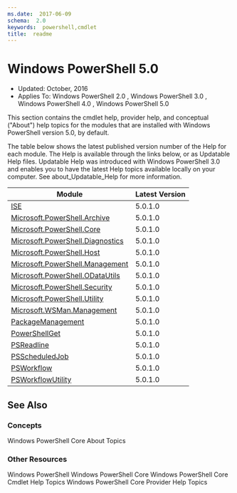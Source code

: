 ```yaml
---
ms.date:  2017-06-09
schema:  2.0
keywords:  powershell,cmdlet
title:  readme
---
```


# Windows PowerShell 5.0

- Updated: October, 2016
- Applies To: Windows PowerShell 2.0
, Windows PowerShell 3.0
, Windows PowerShell 4.0
, Windows PowerShell 5.0

This section contains the cmdlet help, provider help,
and conceptual ("About") help topics for the modules that are installed with Windows PowerShell version 5.0, by default.

The table below shows the latest published version number of the Help for each module.
The Help is available through the links below, or as Updatable Help files.
Updatable Help was introduced with Windows PowerShell 3.0 and enables you to have the latest Help topics available locally on your computer.
See about_Updatable_Help for more information.

Module | Latest Version
----------------------------- | --------------
[ISE](ISE/ISE.md) |5.0.1.0
[Microsoft.PowerShell.Archive](Microsoft.PowerShell.Archive/Microsoft.PowerShell.Archive.md) |5.0.1.0
[Microsoft.PowerShell.Core](Microsoft.PowerShell.Core/Microsoft.PowerShell.Core.md) |5.0.1.0
[Microsoft.PowerShell.Diagnostics](Microsoft.PowerShell.Diagnostics/Microsoft.PowerShell.Diagnostics.md) |5.0.1.0
[Microsoft.PowerShell.Host](Microsoft.PowerShell.Host/Microsoft.PowerShell.Host.md) |5.0.1.0
[Microsoft.PowerShell.Management](Microsoft.PowerShell.Management/Microsoft.PowerShell.Management.md) |5.0.1.0
[Microsoft.PowerShell.ODataUtils](Microsoft.PowerShell.ODataUtils/Microsoft.PowerShell.ODataUtils.md) |5.0.1.0
[Microsoft.PowerShell.Security](Microsoft.PowerShell.Security/Microsoft.PowerShell.Security.md) |5.0.1.0
[Microsoft.PowerShell.Utility](Microsoft.PowerShell.Utility/Microsoft.PowerShell.Utility.md) |5.0.1.0
[Microsoft.WSMan.Management](Microsoft.WSMan.Management/Microsoft.WSMan.Management.md) |5.0.1.0
[PackageManagement](PackageManagement/PackageManagement.md) |5.0.1.0
[PowerShellGet](PowerShellGet/PowerShellGet.md) |5.0.1.0
[PSReadline](PSReadline/PSReadline.md) |5.0.1.0
[PSScheduledJob](PSScheduledJob/PSScheduledJob.md) |5.0.1.0
[PSWorkflow](PSWorkflow/PSWorkflow.md) |5.0.1.0
[PSWorkflowUtility](PSWorkflowUtility/PSWorkflowUtility.md) |5.0.1.0


##  See Also
###  Concepts
Windows PowerShell Core About Topics

###  Other Resources
Windows PowerShell
Windows PowerShell Core
Windows PowerShell Core Cmdlet Help Topics
Windows PowerShell Core Provider Help Topics

